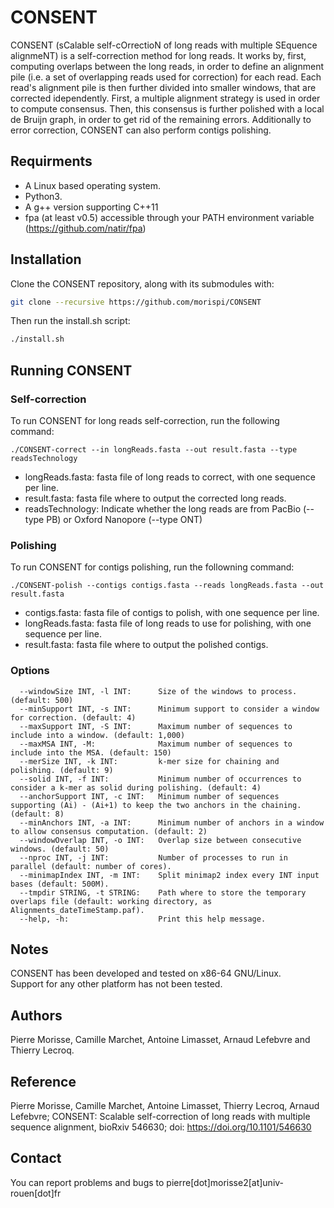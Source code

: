 # CONSENT

CONSENT (sCalable self-cOrrectioN of long reads with multiple SEquence alignmeNT) is a self-correction method for long reads.
It works by, first, computing overlaps between the long reads, in order to define an alignment pile (i.e. a set of overlapping reads used for
correction) for each read. Each read's alignment pile is then further divided into smaller windows, that are corrected idependently.
First, a multiple alignment strategy is used in order to compute consensus. Then, this consensus is further polished with a local de Bruijn
graph, in order to get rid of the remaining errors.
Additionally to error correction, CONSENT can also perform contigs polishing.

Requirments
--------------

  - A Linux based operating system.
  - Python3.
  - A g++ version supporting C++11
  - fpa (at least v0.5) accessible through your PATH environment variable (https://github.com/natir/fpa)
  
Installation
--------------

Clone the CONSENT repository, along with its submodules with:

  ```bash
  git clone --recursive https://github.com/morispi/CONSENT
  ```

Then run the install.sh script:

  ```bash
  ./install.sh
  ```
  
Running CONSENT
--------------

### Self-correction

To run CONSENT for long reads self-correction, run the following command:

`./CONSENT-correct --in longReads.fasta --out result.fasta --type readsTechnology`

  - longReads.fasta:	fasta file of long reads to correct, with one sequence per line.
  - result.fasta:		fasta file where to output the corrected long reads.
  - readsTechnology:	Indicate whether the long reads are from PacBio (--type PB) or Oxford Nanopore (--type ONT)


### Polishing

To run CONSENT for contigs polishing, run the followning command:

`./CONSENT-polish --contigs contigs.fasta --reads longReads.fasta --out result.fasta`

  - contigs.fasta:		fasta file of contigs to polish, with one sequence per line.
  - longReads.fasta:	fasta file of long reads to use for polishing, with one sequence per line.
  - result.fasta:		fasta file where to output the polished contigs.

### Options

      --windowSize INT, -l INT:      Size of the windows to process. (default: 500)
      --minSupport INT, -s INT:      Minimum support to consider a window for correction. (default: 4)
      --maxSupport INT, -S INT:      Maximum number of sequences to include into a window. (default: 1,000)
      --maxMSA INT, -M:              Maximum number of sequences to include into the MSA. (default: 150)
      --merSize INT, -k INT:         k-mer size for chaining and polishing. (default: 9)
      --solid INT, -f INT:           Minimum number of occurrences to consider a k-mer as solid during polishing. (default: 4)
      --anchorSupport INT, -c INT:   Minimum number of sequences supporting (Ai) - (Ai+1) to keep the two anchors in the chaining. (default: 8)
      --minAnchors INT, -a INT:      Minimum number of anchors in a window to allow consensus computation. (default: 2)
      --windowOverlap INT, -o INT:   Overlap size between consecutive windows. (default: 50)
      --nproc INT, -j INT:           Number of processes to run in parallel (default: number of cores).
      --minimapIndex INT, -m INT:    Split minimap2 index every INT input bases (default: 500M).
      --tmpdir STRING, -t STRING:    Path where to store the temporary overlaps file (default: working directory, as Alignments_dateTimeStamp.paf).
      --help, -h:                    Print this help message.

Notes
--------------

CONSENT has been developed and tested on x86-64 GNU/Linux.          
Support for any other platform has not been tested.

Authors
--------------

Pierre Morisse, Camille Marchet, Antoine Limasset, Arnaud Lefebvre and Thierry Lecroq.

Reference
--------------

Pierre Morisse, Camille Marchet, Antoine Limasset, Thierry Lecroq, Arnaud Lefebvre; CONSENT: Scalable self-correction of long reads with multiple sequence alignment, bioRxiv 546630; doi: https://doi.org/10.1101/546630 

Contact
--------------

You can report problems and bugs to pierre[dot]morisse2[at]univ-rouen[dot]fr
